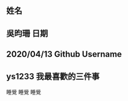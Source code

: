 姓名
----
吳昀珊
日期
----
2020/04/13
Github Username
---------------
ys1233
我最喜歡的三件事
---------------
睡覺 睡覺 睡覺